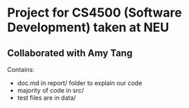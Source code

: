# Project for CS4500 (Software Development) taken at NEU

## Collaborated with Amy Tang

Contains:
- doc.md in report/ folder to explain our code
- majority of code in src/
- test files are in data/
